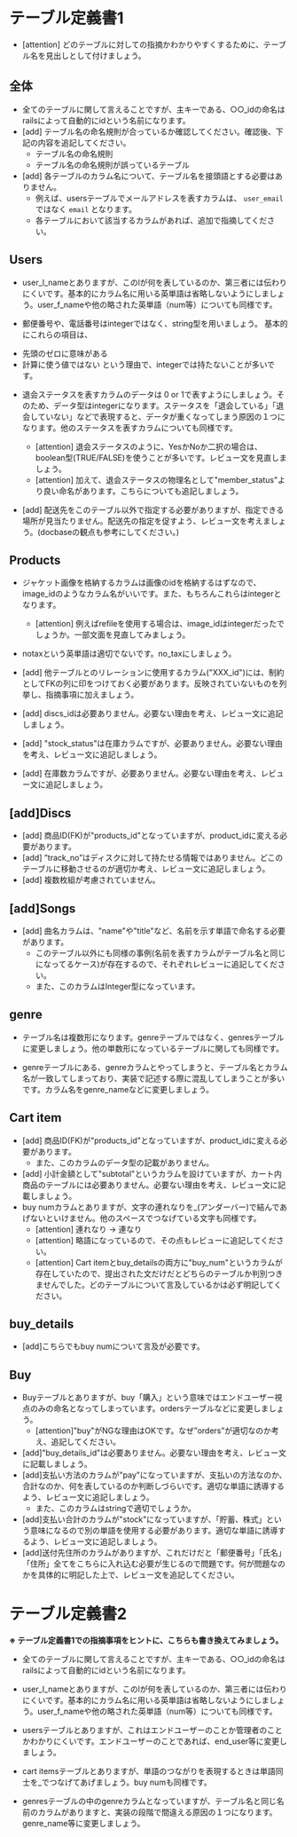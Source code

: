 # テーブル定義書1

- [attention] どのテーブルに対しての指摘かわかりやすくするために、テーブル名を見出しとして付けましょう。

## 全体
- 全てのテーブルに関して言えることですが、主キーである、○○_idの命名はrailsによって自動的にidという名前になります。
- [add] テーブル名の命名規則が合っているか確認してください。確認後、下記の内容を追記してください。
  - テーブル名の命名規則
  - テーブル名の命名規則が誤っているテーブル
- [add] 各テーブルのカラム名について、テーブル名を接頭語とする必要はありません。
  - 例えば、usersテーブルでメールアドレスを表すカラムは、 `user_email` ではなく `email` となります。
  - 各テーブルにおいて該当するカラムがあれば、追加で指摘してください。

## Users
- user_l_nameとありますが、このlが何を表しているのか、第三者には伝わりにくいです。基本的にカラム名に用いる英単語は省略しないようにしましょう。user_f_nameや他の略された英単語（num等）についても同様です。

- 郵便番号や、電話番号はintegerではなく、string型を用いましょう。
基本的にこれらの項目は、
* 先頭のゼロに意味がある
* 計算に使う値ではない
という理由で、integerでは持たないことが多いです。

- 退会ステータスを表すカラムのデータは 0 or 1で表すようにしましょう。そのため、データ型はintegerになります。ステータスを「退会している」「退会していない」などで表現すると、データが重くなってしまう原因の１つになります。他のステータスを表すカラムについても同様です。
  - [attention] 退会ステータスのように、YesかNoか二択の場合は、boolean型(TRUE/FALSE)を使うことが多いです。レビュー文を見直しましょう。
  - [attention] 加えて、退会ステータスの物理名として"member_status"より良い命名があります。こちらについても追記しましょう。
  
- [add] 配送先をこのテーブル以外で指定する必要がありますが、指定できる場所が見当たりません。配送先の指定を促すよう、レビュー文を考えましょう。(docbaseの観点も参考にしてください。)


## Products
- ジャケット画像を格納するカラムは画像のidを格納するはずなので、image_idのようなカラム名がいいです。また、もちろんこれらはintegerとなります。
  - [attention] 例えばrefileを使用する場合は、image_idはintegerだったでしょうか。一部文面を見直してみましょう。

- notaxという英単語は適切でないです。no_taxにしましょう。

- [add] 他テーブルとのリレーションに使用するカラム("XXX_id")には、制約としてFKの列に印をつけておく必要があります。反映されていないものを列挙し、指摘事項に加えましょう。
- [add] discs_idは必要ありません。必要ない理由を考え、レビュー文に追記しましょう。
- [add] "stock_status"は在庫カラムですが、必要ありません。必要ない理由を考え、レビュー文に追記しましょう。
- [add] 在庫数カラムですが、必要ありません。必要ない理由を考え、レビュー文に追記しましょう。

## [add]Discs
- [add] 商品ID(FK)が"products_id"となっていますが、product_idに変える必要があります。
- [add] ”track_no”はディスクに対して持たせる情報ではありません。どこのテーブルに移動させるのが適切か考え、レビュー文に追記しましょう。
- [add] 複数枚組が考慮されていません。

## [add]Songs
- [add] 曲名カラムは、"name"や"title"など、名前を示す単語で命名する必要があります。
  - このテーブル以外にも同様の事例(名前を表すカラムがテーブル名と同じになってるケース)が存在するので、それぞれレビューに追記してください。
  - また、このカラムはInteger型になっています。

## genre
- テーブル名は複数形になります。genreテーブルではなく、genresテーブルに変更しましょう。他の単数形になっているテーブルに関しても同様です。

- genreテーブルにある、genreカラムとやってしまうと、テーブル名とカラム名が一致してしまっており、実装で記述する際に混乱してしまうことが多いです。カラム名をgenre_nameなどに変更しましょう。

## Cart item
- [add] 商品ID(FK)が"products_id"となっていますが、product_idに変える必要があります。
  - また、このカラムのデータ型の記載がありません。
- [add] 小計金額として"subtotal"というカラムを設けていますが、カート内商品のテーブルには必要ありません。必要ない理由を考え、レビュー文に記載しましょう。
- buy numカラムとありますが、文字の連れなりを_(アンダーバー)で結んであげないといけません。他のスペースでつなげている文字も同様です。
  - [attention] 連れなり → 連なり
  - [attention] 略語になっているので、その点もレビューに追記してください。
  - [attention] Cart itemとbuy_detailsの両方に"buy_num"というカラムが存在していたので、提出された文だけだとどちらのテーブルか判別つきませんでした。どのテーブルについて言及しているかは必ず明記してください。

## buy_details
- [add]こちらでもbuy numについて言及が必要です。

## Buy
- Buyテーブルとありますが、buy「購入」という意味ではエンドユーザー視点のみの命名となってしまっています。ordersテーブルなどに変更しましょう。
  - [attention]"buy"がNGな理由はOKです。なぜ”orders”が適切なのか考え、追記してください。
- [add]"buy_details_id"は必要ありません。必要ない理由を考え、レビュー文に記載しましょう。
- [add]支払い方法のカラムが"pay"になっていますが、支払いの方法なのか、合計なのか、何を表しているのか判断しづらいです。適切な単語に誘導するよう、レビュー文に追記しましょう。
  - また、このカラムはstringで適切でしょうか。
- [add]支払い合計のカラムが"stock"になっていますが、「貯蓄、株式」という意味になるので別の単語を使用する必要があります。適切な単語に誘導するよう、レビュー文に追記しましょう。
- [add]送付先住所のカラムがありますが、これだけだと「郵便番号」「氏名」「住所」全てをこちらに入れ込む必要が生じるので問題です。何が問題なのかを具体的に明記した上で、レビュー文を追記してください。

# テーブル定義書2
**※ テーブル定義書1での指摘事項をヒントに、こちらも書き換えてみましょう。**

- 全てのテーブルに関して言えることですが、主キーである、○○_idの命名はrailsによって自動的にidという名前になります。

- user_l_nameとありますが、このlが何を表しているのか、第三者には伝わりにくいです。基本的にカラム名に用いる英単語は省略しないようにしましょう。user_f_nameや他の略された英単語（num等）についても同様です。

- usersテーブルとありますが、これはエンドユーザーのことか管理者のことかわかりにくいです。エンドユーザーのことであれば、end_user等に変更しましょう。

- cart itemsテーブルとありますが、単語のつながりを表現するときは単語同士を_でつなげてあげましょう。buy numも同様です。

- genresテーブルの中のgenreカラムとなっていますが、テーブル名と同じ名前のカラムがありますと、実装の段階で間違える原因の１つになります。
genre_name等に変更しましょう。
